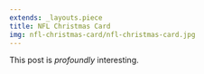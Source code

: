 ```yaml
---
extends: _layouts.piece
title: NFL Christmas Card
img: nfl-christmas-card/nfl-christmas-card.jpg
---
```


This post is *profoundly* interesting.
